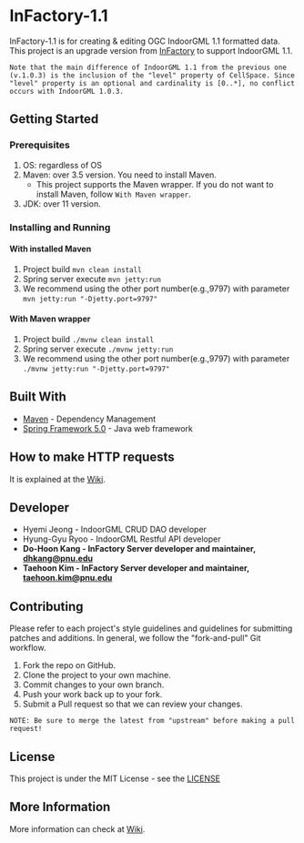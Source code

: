 # InFactory-1.1  
InFactory-1.1 is for creating & editing OGC IndoorGML 1.1 formatted data. This project is an upgrade version from [InFactory](https://github.com/STEMLab/InFactory) to support IndoorGML 1.1. 

`Note that the main difference of IndoorGML 1.1 from the previous one (v.1.0.3) is the inclusion of the "level" property of CellSpace. Since "level" property is an optional and cardinality is [0..*], no conflict occurs with IndoorGML 1.0.3.` 

## Getting Started

### Prerequisites
1) OS: regardless of OS  
2) Maven: over 3.5 version. You need to install Maven.
   * This project supports the Maven wrapper. If you do not want to install Maven, follow `With Maven wrapper`.
3) JDK: over 11 version. 
  
### Installing and Running
#### With installed Maven
1) Project build `mvn clean install`
2) Spring server execute `mvn jetty:run` 
3) We recommend using the other port number(e.g.,9797) with parameter
`mvn jetty:run "-Djetty.port=9797"`

#### With Maven wrapper
1) Project build `./mvnw clean install`
2) Spring server execute `./mvnw jetty:run` 
3) We recommend using the other port number(e.g.,9797) with parameter
`./mvnw jetty:run "-Djetty.port=9797"` 
   
## Built With
* [Maven](https://maven.apache.org/) - Dependency Management
* [Spring Framework 5.0](https://spring.io/) - Java web framework

## How to make HTTP requests
It is explained at the [Wiki](https://github.com/STEMLab/InFactory/wiki).  

## Developer
* Hyemi Jeong - IndoorGML CRUD DAO developer 
* Hyung-Gyu Ryoo - IndoorGML Restful API developer 
* **Do-Hoon Kang - InFactory Server developer and maintainer, dhkang@pnu.edu**
* **Taehoon Kim - InFactory Server developer and maintainer, taehoon.kim@pnu.edu**

## Contributing
Please refer to each project's style guidelines and guidelines for submitting patches and additions. In general, we follow the "fork-and-pull" Git workflow.

1) Fork the repo on GitHub.
2) Clone the project to your own machine.
3) Commit changes to your own branch.
4) Push your work back up to your fork.
5) Submit a Pull request so that we can review your changes.

`NOTE: Be sure to merge the latest from "upstream" before making a pull request!`

## License 
This project is under the MIT License - see the [LICENSE](https://github.com/STEMLab/InFactory-1.1/blob/master/LICENSE)

## More Information
More information can check at [Wiki](https://github.com/STEMLab/InFactory/wiki).
